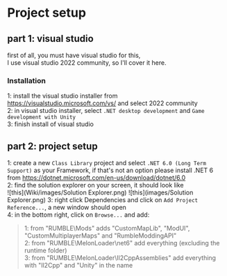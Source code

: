 # Project setup

## part 1: visual studio

first of all, you must have visual studio for this, <br />
I use visual studio 2022 community, so I'll cover it here.

### Installation

1: install the visual studio installer from https://visualstudio.microsoft.com/vs/ and select 2022 community <br />
2: in visual studio installer, select `.NET desktop development` and `Game development with Unity` <br />
3: finish install of visual studio

## part 2: project setup

1: create a new `Class Library` project and select `.NET 6.0 (Long Term Support)` as your Framework, if that's not an option please install .NET 6 from https://dotnet.microsoft.com/en-us/download/dotnet/6.0 <br />
2: find the solution explorer on your screen, it should look like <br />
![this](Wiki/images/Solution Explorer.png)
![this](images/Solution Explorer.png)
3: right click Dependencies and click on `Add Project Reference...`, a new window should open <br />
4: in the bottom right, click on `Browse...` and add: <br />
> 1: from "RUMBLE\Mods" adds "CustomMapLib", "ModUI", "CustomMultiplayerMaps" and "RumbleModdingAPI" <br />
> 2: from "RUMBLE\MelonLoader\net6" add everything (excluding the runtime folder) <br />
> 3: from "RUMBLE\MelonLoader\Il2CppAssemblies" add everything with "Il2Cpp" and "Unity" in the name